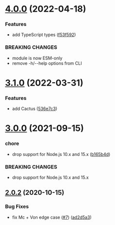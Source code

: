 # [4.0.0](https://github.com/Trott/cumberbatch-name/compare/v3.1.0...v4.0.0) (2022-04-18)


### Features

* add TypeScript types ([f53f592](https://github.com/Trott/cumberbatch-name/commit/f53f5928b721a6716f5077e8312709150283b746))


### BREAKING CHANGES

* module is now ESM-only
* remove -h/--help options from CLI

# [3.1.0](https://github.com/Trott/cumberbatch-name/compare/v3.0.0...v3.1.0) (2022-03-31)


### Features

* add Cactus ([536e7c3](https://github.com/Trott/cumberbatch-name/commit/536e7c348aae767d96689f76969cc194cc72da3a))

# [3.0.0](https://github.com/Trott/cumberbatch-name/compare/v2.0.2...v3.0.0) (2021-09-15)


### chore

* drop support for Node.js 10.x and 15.x ([b165b4d](https://github.com/Trott/cumberbatch-name/commit/b165b4d36f84fbcce093f6c5c20b314586533152))


### BREAKING CHANGES

* drop support for Node.js 10.x and 15.x

## [2.0.2](https://github.com/Trott/cumberbatch-name/compare/v2.0.1...v2.0.2) (2020-10-15)


### Bug Fixes

* fix Mc + Von edge case ([#7](https://github.com/Trott/cumberbatch-name/issues/7)) ([ad2d5a3](https://github.com/Trott/cumberbatch-name/commit/ad2d5a349b932c59fbb12b443fe56b906e8d3145))
